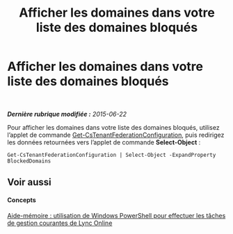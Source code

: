 ﻿---
title: Afficher les domaines dans votre liste des domaines bloqués
TOCTitle: Afficher les domaines dans votre liste des domaines bloqués
ms:assetid: 67c65dbf-1a68-4c77-aabd-bed5001b4267
ms:mtpsurl: https://technet.microsoft.com/fr-fr/library/Dn362797(v=OCS.15)
ms:contentKeyID: 56269597
ms.date: 06/01/2017
mtps_version: v=OCS.15
ms.translationtype: HT
---

# Afficher les domaines dans votre liste des domaines bloqués

 

_**Dernière rubrique modifiée :** 2015-06-22_

Pour afficher les domaines dans votre liste des domaines bloqués, utilisez l’applet de commande [Get-CsTenantFederationConfiguration](get-cstenantfederationconfiguration.md), puis redirigez les données retournées vers l’applet de commande **Select-Object** :

    Get-CsTenantFederationConfiguration | Select-Object -ExpandProperty BlockedDomains

## Voir aussi

#### Concepts

[Aide-mémoire : utilisation de Windows PowerShell pour effectuer les tâches de gestion courantes de Lync Online](quick-reference-using-windows-powershell-to-do-common-skype-for-business-online-management-tasks.md)


